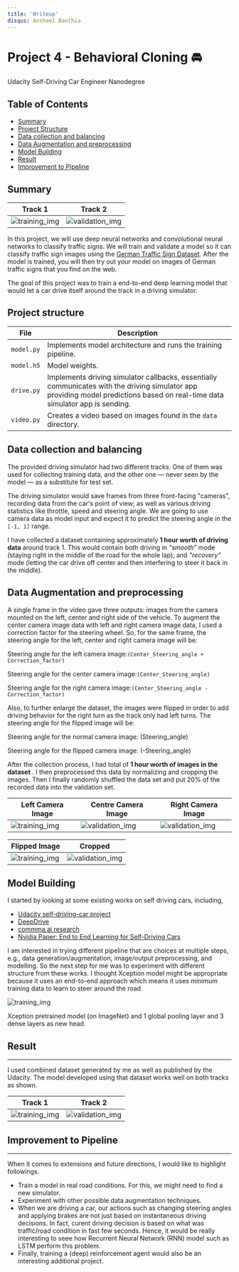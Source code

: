 ```yaml
---
title: 'Writeup'
disqus: Ansheel Banthia
---
```


Project 4 - Behavioral Cloning :oncoming_automobile: 
===

Udacity Self-Driving Car Engineer Nanodegree

## Table of Contents

 - [ Summary ](#sum)
 - [ Project Structure ](#des)
 - [ Data collection and balancing ](#coll)
 - [ Data Augmentation and preprocessing ](#aug)
 - [ Model Building ](#mod)
 - [ Result ](#res)
 - [ Improvement to Pipeline ](#fut)

<a name="sum"></a>
## Summary

Track 1 | Track 2
------------|---------------
![training_img](./images/track_one.gif) | ![validation_img](./images/track_two.gif)

In this project, we will use deep neural networks and convolutional neural networks to classify traffic signs. We will train and validate a model so it can classify traffic sign images using the [German Traffic Sign Dataset](http://benchmark.ini.rub.de/?section=gtsrb&subsection=dataset). After the model is trained, you will then try out your model on images of German traffic signs that you find on the web.

The goal of this project was to train a end-to-end deep learning model that would let a car drive itself around the track in a driving simulator.

<a name="des"></a>
## Project structure

| File                         | Description                                                                        |
| ---------------------------- | ---------------------------------------------------------------------------------- |
| `model.py`                   | Implements model architecture and runs the training pipeline.                      |
| `model.h5`                   | Model weights.                                                                     |
| `drive.py`                   | Implements driving simulator callbacks, essentially communicates with the driving simulator app providing model predictions based on real-time data simulator app is sending. |
| `video.py`                   | Creates a video based on images found in the `data` directory. |

<a name="coll"></a>
## Data collection and balancing

The provided driving simulator had two different tracks. One of them was used for collecting training data, and the other one — never seen by the model — as a substitute for test set.

The driving simulator would save frames from three front-facing "cameras", recording data from the car's point of view; as well as various driving statistics like throttle, speed and steering angle. We are going to use camera data as model input and expect it to predict the steering angle in the `[-1, 1]` range.

I have collected a dataset containing approximately **1 hour worth of driving data** around track 1. This would contain both driving in _"smooth"_ mode (staying right in the middle of the road for the whole lap), and _"recovery"_ mode (letting the car drive off center and then interfering to steer it back in the middle). 

<a name="aug"></a>
## Data Augmentation and preprocessing

A single frame in the video gave three outputs: images from the camera mounted on the left, center and right side of the vehicle. To augment the center camera image data with left and right camera image data, I used a correction factor for the steering wheel. So, for the same frame, the steering angle for the left, center and right camera image will be:

Steering angle for the left camera image:`(Center_Steering_angle + Correction_factor)`

Steering angle for the center camera image:`(Center_Steering_angle)`

Steering angle for the right camera image:`(Center_Steering_angle - Correction_factor)`

Also, to further enlarge the dataset, the images were flipped in order to add driving behavior for the right turn as the track only had left turns. The steering angle for the flipped image will be:

Steering angle for the normal camera image: (Steering_angle)

Steering angle for the flipped camera image: (-Steering_angle)

After the collection process, I had total of **1 hour worth of images in the dataset** . I then preprocessed this data by normalizing and cropping the images. Then I finally randomly shuffled the data set and put 20% of the recorded data into the validation set.

Left Camera Image | Centre Camera Image | Right Camera Image
------------|--------------- |---------------
![training_img](./images/track_one.gif) | ![validation_img](./images/track_two.gif) | ![validation_img](./images/track_two.gif)

Flipped Image | Cropped
------------|---------------
![training_img](./images/track_one.gif) | ![validation_img](./images/track_two.gif)

<a name="mod"></a>
## Model Building

I started by looking at some existing works on self driving cars, including,
- [Udacity self-driving-car project](https://github.com/udacity/self-driving-car)
- [DeepDrive](http://deepdrive.io/)
- [commma.ai research](https://github.com/commaai/research)
- [Nvidia Paper: End to End Learning for Self-Driving Cars](https://arxiv.org/pdf/1604.07316v1.pdf)

I am interested in trying different pipeline that are choices at multiple steps, e.g., data generation/augmentation, image/output preprocessing, and modelling. So the next step for me was to experiment with different structure from these works. I thought Xception model might be appropriate because it uses an end-to-end approach which means it uses minimum training data to learn to steer around the road.

![training_img](./images/track_one.gif)

Xception pretrained model (on ImageNet) and 1 global pooling layer and 3 dense layers as new head.
<a name="short"></a>

<a name="res"></a>
## Result
---
I used combined dataset generated by me as well as published by the Udacity. The model developed using that dataset works well on both tracks as shown.

Track 1 | Track 2
------------|---------------
![training_img](./images/track_one.gif) | ![validation_img](./images/track_two.gif)

<a name="fut"></a>
## Improvement to Pipeline
---
When it comes to extensions and future directions, I would like to highlight followings.
* Train a model in real road conditions. For this, we might need to find a new simulator.
* Experiment with other possible data augmentation techniques.
* When we are driving a car, our actions such as changing steering angles and applying brakes are not just based on instantaneous driving decisions. In fact, curent driving decision is based on what was traffic/road condition in fast few seconds. Hence, it would be really interesting to seee how Recurrent Neural Network (RNN) model such as LSTM perform this problem.
* Finally, training a (deep) reinforcement agent would also be an interesting additional project.


